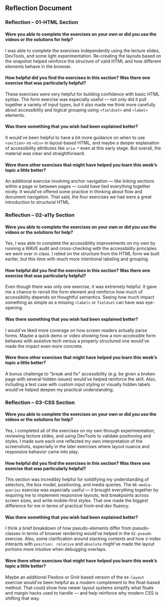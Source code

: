 ## Reflection Document

### Reflection – 01-HTML Section

#### Were you able to complete the exercises on your own or did you use the videos or the solutions for help?

I was able to complete the exercises independently using the lecture slides, DevTools, and some light experimentation. Re-creating the layouts based on the snapshot helped reinforce the structure of valid HTML and how different elements behave in the browser.

#### How helpful did you find the exercises in this section? Was there one exercise that was particularly helpful?

These exercises were very helpful for building confidence with basic HTML syntax. The form exercise was especially useful — not only did it pull together a variety of input types, but it also made me think more carefully about accessibility and logical grouping using `<fieldset>` and `<label>` elements.

#### Was there something that you wish had been explained better?

It would’ve been helpful to have a bit more guidance on when to use `<section>` vs `<div>` in layout-based HTML, and maybe a deeper explanation of accessibility attributes like `aria-*` even at this early stage. But overall, the material was clear and straightforward.

#### Were there other exercises that might have helped you learn this week’s topic a little better?

An additional exercise involving anchor navigation — like linking sections within a page or between pages — could have tied everything together nicely. It would’ve offered some practice in thinking about flow and document navigation. That said, the four exercises we had were a great introduction to structural HTML.

### Reflection – 02-a11y Section

#### Were you able to complete the exercises on your own or did you use the videos or the solutions for help?

Yes, I was able to complete the accessibility improvements on my own by running a WAVE audit and cross-checking with the accessibility principles we went over in class. I relied on the structure from the HTML form we built earlier, but this time with much more intentional labeling and grouping.

#### How helpful did you find the exercises in this section? Was there one exercise that was particularly helpful?

Even though there was only one exercise, it was extremely helpful. It gave me a chance to revisit the form element and reinforce how much of accessibility depends on thoughtful semantics. Seeing how much impact something as simple as a missing `<label>` or `fieldset` can have was eye-opening.

#### Was there something that you wish had been explained better?

I would’ve liked more coverage on how screen readers actually parse forms. Maybe a quick demo or video showing how a non-accessible form behaves with assistive tech versus a properly structured one would’ve made the impact even more concrete.

#### Were there other exercises that might have helped you learn this week’s topic a little better?

A bonus challenge to "break and fix" accessibility (e.g. be given a broken page with several hidden issues) would’ve helped reinforce the skill. Also, including a test case with custom input styling or visually hidden labels would’ve helped deepen my practical understanding.

### Reflection – 03-CSS Section

#### Were you able to complete the exercises on your own or did you use the videos or the solutions for help?

Yes, I completed all of the exercises on my own through experimentation, reviewing lecture slides, and using DevTools to validate positioning and styles. I made sure each one reflected my own interpretation of the screenshots, especially in the later exercises where layout nuance and responsive behavior came into play.

#### How helpful did you find the exercises in this section? Was there one exercise that was particularly helpful?

This section was incredibly helpful for solidifying my understanding of selectors, the box model, positioning, and media queries. The `06-media-queries` exercise was especially useful — it brought everything together by requiring me to implement responsive layouts, test breakpoints across screen sizes, and write mobile-first styles. That one made the biggest difference for me in terms of practical front-end dev fluency.

#### Was there something that you wish had been explained better?

I think a brief breakdown of how pseudo-elements differ from pseudo-classes in terms of browser rendering would’ve helped in the `02-pseudo` exercise. Also, some clarification around stacking contexts and how z-index interacts with `position: relative` and `absolute` might’ve made the layout portions more intuitive when debugging overlaps.

#### Were there other exercises that might have helped you learn this week’s topic a little better?

Maybe an additional Flexbox or Grid-based version of the `04-layout` exercise would’ve been helpful as a modern complement to the float-based method. That could show how newer layout systems simplify what floats and margin hacks used to handle — and help reinforce why modern CSS is shifting that way.

